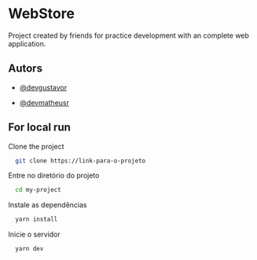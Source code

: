
# WebStore

Project created by friends for practice
development with an complete web application.


## Autors

- [@devgustavor](https://github.com/devGustavoR)

- [@devmatheusr](https://github.com/devMatheusR)


## For local run

Clone the project

```bash
  git clone https://link-para-o-projeto
```

Entre no diretório do projeto

```bash
  cd my-project
```

Instale as dependências

```bash
  yarn install
```

Inicie o servidor

```bash
  yarn dev
```

